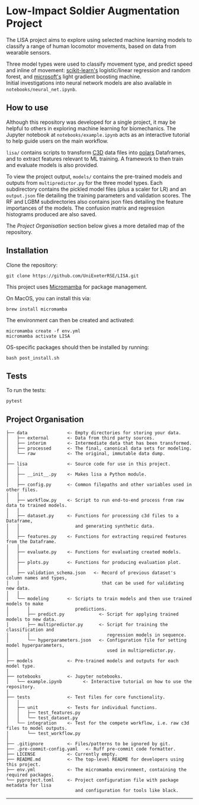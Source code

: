 # Low-Impact Soldier Augmentation Project
The LISA project aims to explore using selected machine learning models to classify a range of human locomotor movements, based on data from wearable sensors. 

Three model types were used to classify movement type, and predict speed and inline of movement: [scikit-learn's](https://github.com/scikit-learn/scikit-learn) logistic/linear regression and random forest, and [microsoft's](https://github.com/microsoft/LightGBM) light gradient boosting machine. <br>
Initial investigations into neural network models are also available in `notebooks/neural_net.ipynb`.

## How to use
Although this repository was developed for a single project, it may be helpful to others in exploring machine learning for biomechanics. The Jupyter notebook at `notebooks/example.ipynb` acts as an interactive tutorial to help guide users on the main workflow. 

`lisa/` contains scripts to transform [C3D](https://www.c3d.org/) data files into [polars](https://github.com/pola-rs/polars) Dataframes, and to extract features relevant to ML training. A framework to then train and evaluate models is also provided.

To view the project output, `models/` contains the pre-trained models and outputs from `multipredictor.py` for the three model types. Each subdirectory contains the pickled model files (plus a scaler for LR) and an `output.json` file detailing the training parameters and validation scores. The RF and LGBM subdirectories also contains json files detailing the feature importances of the models. The confusion matrix and regression histograms produced are also saved.

The *Project Organisation* section below gives a more detailed map of the repository.

## Installation
Clone the repository:
```
git clone https://github.com/UniExeterRSE/LISA.git
```

This project uses [Micromamba](https://mamba.readthedocs.io/en/latest/installation/micromamba-installation.html) for package management. 

On MacOS, you can install this via:
```
brew install micromamba
```

The environment can then be created and activated:
```
micromamba create -f env.yml
micromamba activate LISA
```

OS-specific packages should then be installed by running:
```
bash post_install.sh
```
## Tests
To run the tests:
```
pytest
```

## Project Organisation

```
├── data               <- Empty directories for storing your data.
│   ├── external       <- Data from third party sources.
│   ├── interim        <- Intermediate data that has been transformed.
│   ├── processed      <- The final, canonical data sets for modeling.
│   └── raw            <- The original, immutable data dump.
│
├── lisa               <- Source code for use in this project.
│   │
│   ├── __init__.py    <- Makes lisa a Python module.
│   │
│   ├── config.py      <- Common filepaths and other variables used in other files.
│   │
│   ├── workflow.py    <- Script to run end-to-end process from raw data to trained models.
│   │
│   ├── dataset.py     <- Functions for processing c3d files to a Dataframe,
│   │                     and generating synthetic data.
│   │
│   ├── features.py    <- Functions for extracting required features from the Dataframe.
│   │
│   ├── evaluate.py    <- Functions for evaluating created models.
│   │
│   ├── plots.py       <- Functions for producing evaluation plot.
│   │
│   ├── validation_schema.json   <- Record of previous dataset's column names and types, 
│   │                               that can be used for validating new data.
│   │
│   └── modeling       <- Scripts to train models and then use trained models to make
│       │                 predictions.
│       ├── predict.py             <- Script for applying trained models to new data.
│       ├── multipredictor.py      <- Script for training the classification and 
│       │                             regression models in sequence.
│       └── hyperparameters.json   <- Configuration file for setting model hyperparameters, 
│                                     used in multipredictor.py.
│
├── models             <- Pre-trained models and outputs for each model type.
│
├── notebooks          <- Jupyter notebooks.
│   └── example.ipynb        <- Interactive tutorial on how to use the repository.
│
├── tests              <- Test files for core functionality.
│   │
│   ├── unit           <- Tests for individual functions.
│   │   ├── test_features.py
│   │   └── test_dataset.py
│   └── integration    <- Test for the compete workflow, i.e. raw c3d files to model outputs.
│       └── test_workflow.py
│
├── .gitignore         <- Files/patterns to be ignored by git.
├── .pre-commit-config.yaml   <- Ruff pre-commit code formatter.
├── LICENSE            <- Currently empty.
├── README.md          <- The top-level README for developers using this project.
├── env.yml            <- The micromamba environment, containing the required packages.
└── pyproject.toml     <- Project configuration file with package metadata for lisa
                          and configuration for tools like black.
```

--------

